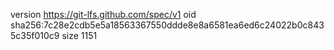 version https://git-lfs.github.com/spec/v1
oid sha256:7c28e2cdb5e5a18563367550ddde8e8a6581ea6ed6c24022b0c8435c35f010c9
size 1151
